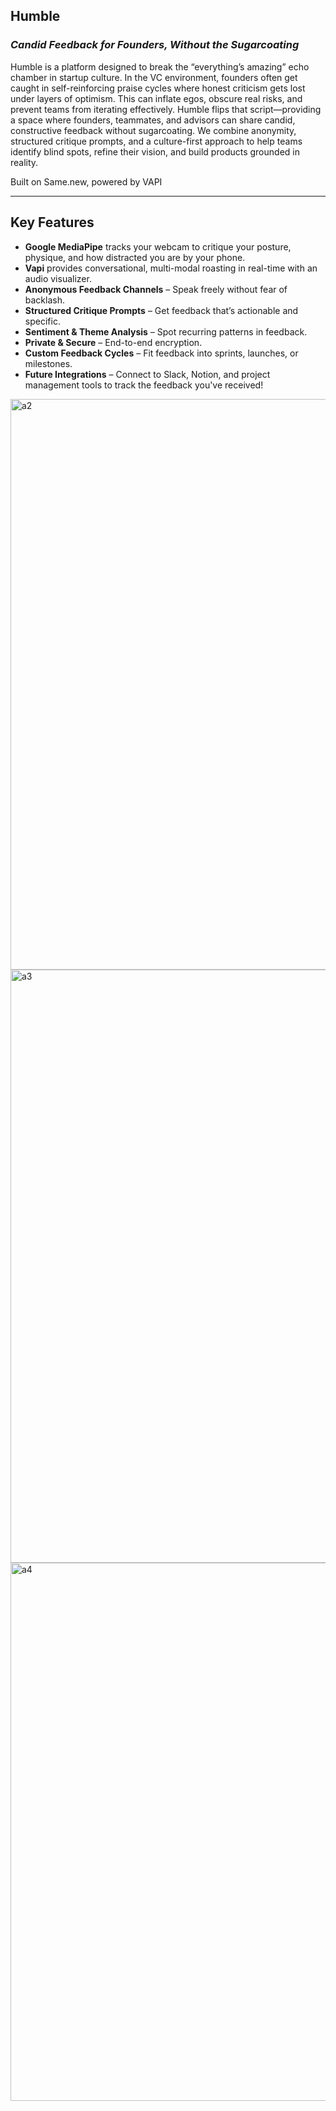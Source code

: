 ## Humble
### *Candid Feedback for Founders, Without the Sugarcoating*  

Humble is a platform designed to break the “everything’s amazing” echo chamber in startup culture. In the VC environment, founders often get caught in self-reinforcing praise cycles where honest criticism gets lost under layers of optimism. This can inflate egos, obscure real risks, and prevent teams from iterating effectively. Humble flips that script—providing a space where founders, teammates, and advisors can share candid, constructive feedback without sugarcoating. We combine anonymity, structured critique prompts, and a culture-first approach to help teams identify blind spots, refine their vision, and build products grounded in reality.

Built on Same.new, powered by VAPI

---

## Key Features  

- **Google MediaPipe** tracks your webcam to critique your posture, physique, and how distracted you are by your phone.
- **Vapi** provides conversational, multi-modal roasting in real-time with an audio visualizer.
- **Anonymous Feedback Channels** – Speak freely without fear of backlash.
- **Structured Critique Prompts** – Get feedback that’s actionable and specific.
- **Sentiment & Theme Analysis** – Spot recurring patterns in feedback.
- **Private & Secure** – End-to-end encryption.  
- **Custom Feedback Cycles** – Fit feedback into sprints, launches, or milestones.  
- **Future Integrations** – Connect to Slack, Notion, and project management tools to track the feedback you've received!  

<img width="1257" height="913" alt="a2" src="https://github.com/user-attachments/assets/f901a641-f41d-48d2-b73f-d27b9df08f16" />
<img width="1920" height="949" alt="a3" src="https://github.com/user-attachments/assets/ee620f5e-2c06-4fb5-a832-bc4af6043607" />
<img width="1004" height="861" alt="a4" src="https://github.com/user-attachments/assets/58e0501f-b3fe-44ef-ae82-6e013a89f9d6" />
